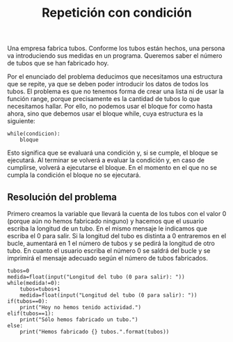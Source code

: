 ﻿---
title: Repetición con condición
---

Una empresa fabrica tubos. Conforme los tubos están hechos, una persona va introduciendo sus medidas en un programa. Queremos saber el número de tubos que se han fabricado hoy.

Por el enunciado del problema deducimos que necesitamos una estructura que se repite, ya que se deben poder introducir los datos de todos los tubos. El problema es que no tenemos forma de crear una lista ni de usar la función range, porque precisamente es la cantidad de tubos lo que necesitamos hallar. Por ello, no podemos usar el bloque for como hasta ahora, sino que debemos usar el bloque while, cuya estructura es la siguiente:

```
while(condicion):
	bloque
```

Esto significa que se evaluará una condición y, si se cumple, el bloque se ejecutará. Al terminar se volverá a evaluar la condición y, en caso de cumplirse, volverá a ejecutarse el bloque. En el momento en el que no se cumpla la condición el bloque no se ejecutará.


## Resolución del problema

Primero creamos la variable que llevará la cuenta de los tubos con el valor 0 (porque aún no hemos fabricado ninguno) y hacemos que el usuario escriba la longitud de un tubo. En el mismo mensaje le indicamos que escriba el 0 para salir. Si la longitud del tubo es distinta a 0 entraremos en el bucle, aumentará en 1 el número de tubos y se pedirá la longitud de otro tubo. En cuanto el usuario escriba el número 0 se saldrá del bucle y se imprimirá el mensaje adecuado según el número de tubos fabricados.

```
tubos=0
medida=float(input("Longitud del tubo (0 para salir): "))
while(medida!=0):
	tubos=tubos+1
	medida=float(input("Longitud del tubo (0 para salir): "))
if(tubos==0):
	print("Hoy no hemos tenido actividad.")
elif(tubos==1):
	print("Sólo hemos fabricado un tubo.")
else:
	print("Hemos fabricado {} tubos.".format(tubos))
```